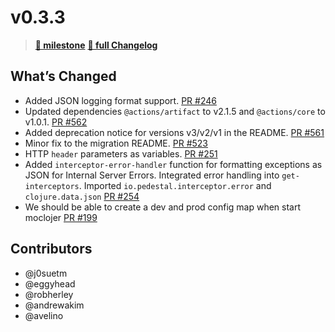 # v0.3.3

> **[🎯 milestone](https://github.com/moclojer/moclojer/milestone/6?closed=1)**
> **[🔖 full Changelog](https://github.com/moclojer/moclojer/commits/v0.3.3)**

## What’s Changed

* Added JSON logging format support. [PR #246](https://github.com/moclojer/moclojer/issues/246)
* Updated dependencies `@actions/artifact` to v2.1.5 and `@actions/core` to v1.0.1. [PR #562](https://github.com/actions/upload-artifact/pull/562)
* Added deprecation notice for versions v3/v2/v1 in the README. [PR #561](https://github.com/actions/upload-artifact/pull/561)
* Minor fix to the migration README. [PR #523](https://github.com/actions/upload-artifact/pull/523)
* HTTP `header` parameters as variables. [PR #251](https://github.com/moclojer/moclojer/issues/251)
* Added `interceptor-error-handler` function for formatting exceptions as JSON for Internal Server Errors. Integrated error handling into `get-interceptors`. Imported `io.pedestal.interceptor.error` and `clojure.data.json` [PR #254](https://github.com/moclojer/moclojer/pull/254)
* We should be able to create a dev and prod config map when start moclojer [PR #199](https://github.com/moclojer/moclojer/issues/199)

## Contributors

* @j0suetm
* @eggyhead
* @robherley
* @andrewakim
* @avelino
